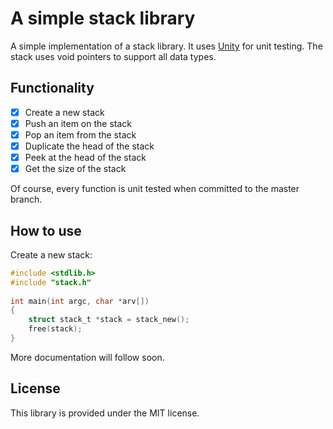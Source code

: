 # A simple stack library

A simple implementation of a stack library. It uses [Unity](http://www.throwtheswitch.org/unity)
for unit testing. The stack uses void pointers to support all data types.

## Functionality

* [x] Create a new stack
* [x] Push an item on the stack
* [x] Pop an item from the stack
* [x] Duplicate the head of the stack
* [x] Peek at the head of the stack
* [x] Get the size of the stack

Of course, every function is unit tested when committed to the master branch.

## How to use

Create a new stack:
```c
#include <stdlib.h>
#include "stack.h"
  
int main(int argc, char *arv[])
{
    struct stack_t *stack = stack_new();
    free(stack);
}
```


More documentation will follow soon.

## License

This library is provided under the MIT license.
